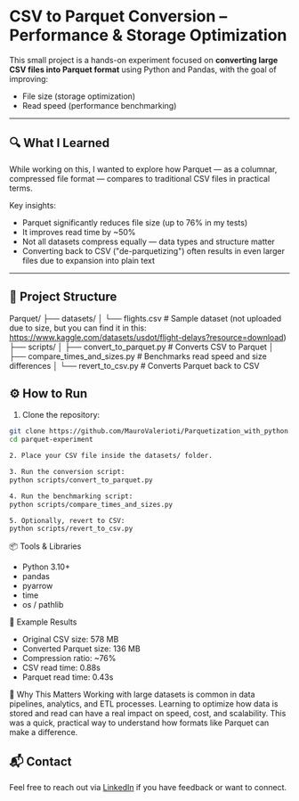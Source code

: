 # CSV to Parquet Conversion – Performance & Storage Optimization

This small project is a hands-on experiment focused on **converting large CSV files into Parquet format** using Python and Pandas, with the goal of improving:

- File size (storage optimization)
- Read speed (performance benchmarking)

---

## 🔍 What I Learned

While working on this, I wanted to explore how Parquet — as a columnar, compressed file format — compares to traditional CSV files in practical terms.

Key insights:
- Parquet significantly reduces file size (up to 76% in my tests)
- It improves read time by ~50%
- Not all datasets compress equally — data types and structure matter
- Converting back to CSV ("de-parquetizing") often results in even larger files due to expansion into plain text

---

## 📁 Project Structure

Parquet/
├── datasets/
│ └── flights.csv # Sample dataset (not uploaded due to size, but you can find it in this: https://www.kaggle.com/datasets/usdot/flight-delays?resource=download)
├── scripts/
│ ├── convert_to_parquet.py # Converts CSV to Parquet
│ ├── compare_times_and_sizes.py # Benchmarks read speed and size differences
│ └── revert_to_csv.py # Converts Parquet back to CSV

## ⚙️ How to Run

1. Clone the repository:
 ``` bash
git clone https://github.com/MauroValerioti/Parquetization_with_python.git
cd parquet-experiment

2. Place your CSV file inside the datasets/ folder.

3. Run the conversion script:
python scripts/convert_to_parquet.py

4. Run the benchmarking script:
python scripts/compare_times_and_sizes.py

5. Optionally, revert to CSV:
python scripts/revert_to_csv.py
```

📦 Tools & Libraries
- Python 3.10+
- pandas
- pyarrow
- time
- os / pathlib

🧪 Example Results
- Original CSV size: 578 MB
- Converted Parquet size: 136 MB
- Compression ratio: ~76%
- CSV read time: 0.88s
- Parquet read time: 0.43s

🧠 Why This Matters
Working with large datasets is common in data pipelines, analytics, and ETL processes. Learning to optimize how data is stored and read can have a real impact on speed, cost, and scalability.
This was a quick, practical way to understand how formats like Parquet can make a difference.

## 📬 Contact

Feel free to reach out via [LinkedIn](https://www.linkedin.com/in/maurovalerioti) if you have feedback or want to connect.
